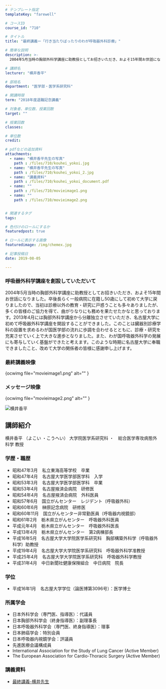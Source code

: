 ```yaml
---
# テンプレート指定
templateKey: "farewell"

# コースID
course_id: "710"

# タイトル
title: "最終講義ー「行き当たりばったりのわが呼吸器外科診療」"

# 簡単な説明
description: >-
  2004年5月当時の胸部外科学講座に助教授としてお招きいただき、およそ15年間お世話になりました。卒後長らく一般病院に在籍し50歳にして初めて大学に戻りましたので、当初は診療以外の教育・研究に戸惑...

# 講師名
lecturer: "横井香平"

# 部局名
department: "医学部・医学系研究科"

# 開講時限
term: "2018年度退職記念講義"

# 対象者、単位数、授業回数
target: ""

# 授業回数
classes: 

# 単位数
credit: 

# pdfなどの追加資料
attachments: 
  - name: "横井香平先生の写真" 
    path : /files/710/kouhei_yokoi.jpg
  - name: "横井香平先生の写真" 
    path : /files/710/kouhei_yokoi_2.jpg
  - name: "講義資料" 
    path : /files/710/kouhei_yokoi_document.pdf
  - name: "" 
    path : /files/710/movieimage1.png
  - name: "" 
    path : /files/710/movieimage2.png


# 関連するタグ
tags:

# 色付けのロールにするか
featuredpost: true

# ロールに表示する画像
featuredimage: /img/chemex.jpg

# 記事投稿日
date: 2019-08-05

---
```

### 呼吸器外科学講座を創設していただいて 

2004年5月当時の胸部外科学講座に助教授としてお招きいただき、およそ15年間お世話になりました。卒後長らく一般病院に在籍し50歳にして初めて大学に戻りましたので、当初は診療以外の教育・研究に戸惑うことも多々ありましたが、多くの皆様のご協力を得て、曲がりなりにも務めを果たせたかなと思っております。2013年4月には胸部外科学講座から分離独立させていただき、名古屋大学に初めて呼吸器外科学講座を開設することができました。このことは臓器別診療学科の設置を求めるわが国医学部の流れに歩調を合わせるとともに、診療・研究を充実させていく上で大きな進歩となりました。また、わが国呼吸器外科学の発展にも寄与していく基盤ができたと考えます。このような時期に名古屋大学に奉職できましたこと、改めて大学の関係者の皆様に感謝申し上げます。 

### 最終講義映像


 {ocwimg file="movieimage1.png" alt="" }  

### メッセージ映像


 {ocwimg file="movieimage2.png" alt="" } 


 ![横井香平](/files/710/kouhei\_yokoi\_2.jpg)

 

## 講師紹介

横井香平 （よこい ・こうへい） 大学院医学系研究科 ・　総合医学専攻病態外科学 教授 

### 学歴・職歴

  * 昭和47年3月　私立東海高等学校　卒業
  * 昭和47年4月　名古屋大学医学部医学科　入学
  * 昭和53年3月　名古屋大学医学部医学科　卒業
  * 昭和53年4月　名古屋掖済会病院　研修医
  * 昭和54年4月　名古屋掖済会病院　外科医員
  * 昭和57年6月　国立がんセンター　レジデント（呼吸器外科）
  * 昭和60年6月　榊原記念病院　研修医
  * 昭和60年11月　国立がんセンター非常勤医員（呼吸器内視鏡部）
  * 昭和61年2月　栃木県立がんセンター　呼吸器外科医員
  * 平成元年4月　栃木県立がんセンター　呼吸器外科医長
  * 平成13年4月　栃木県立がんセンター　第2病棟部長
  * 平成16年5月　名古屋大学大学院医学系研究科　胸部構築外科学（呼吸器外科学）助教授
  * 平成19年4月　名古屋大学大学院医学系研究科　呼吸器外科学准教授
  * 平成25年4月　名古屋大学大学院医学系研究科　呼吸器外科学教授
  * 平成31年4月　中日新聞社健康保険組合　中日病院　院長
### 学位

  * 平成16年1月　名古屋大学学位（論医博第3096号）：医学博士
### 所属学会

  * 日本外科学会（専門医、指導医）：代議員
  * 日本胸部外科学会（終身指導医）：副理事長
  * 日本呼吸器外科学会（専門医、終身指導医）：理事
  * 日本肺癌学会：特別会員
  * 日本呼吸器内視鏡学会：評議員
  * 先進医療会議構成員
  * International Association for the Study of Lung Cancer (Active Member)
  * The European Association for Cardio-Thoracic Surgery (Active Member)

### 講義資料

- [最終講義-横井先生](/files/710/kouhei_yokoi_document.pdf)
